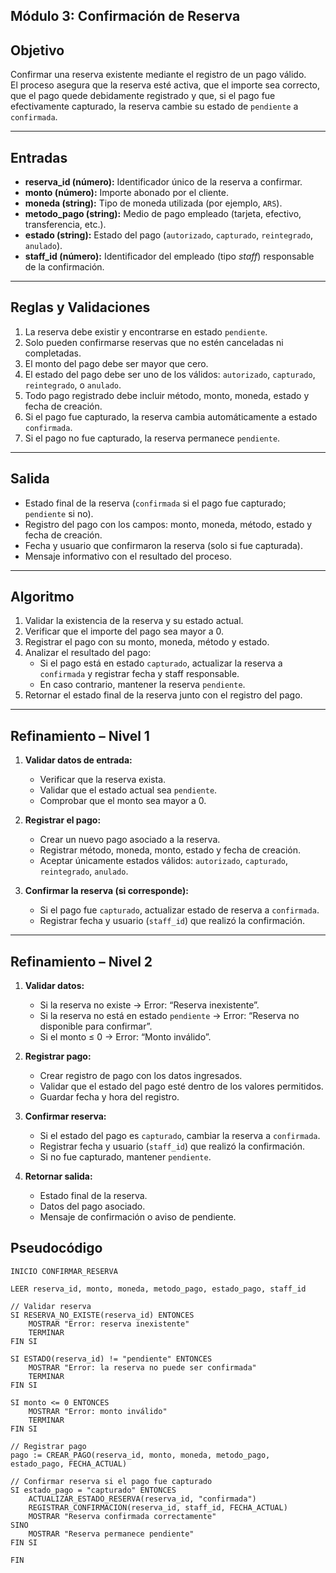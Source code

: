 
## Módulo 3: Confirmación de Reserva

## Objetivo

Confirmar una reserva existente mediante el registro de un pago válido.  
El proceso asegura que la reserva esté activa, que el importe sea correcto, que el pago quede debidamente registrado y que, si el pago fue efectivamente capturado, la reserva cambie su estado de `pendiente` a `confirmada`.

---

## Entradas

- **reserva_id (número):** Identificador único de la reserva a confirmar.  
- **monto (número):** Importe abonado por el cliente.  
- **moneda (string):** Tipo de moneda utilizada (por ejemplo, `ARS`).  
- **metodo_pago (string):** Medio de pago empleado (tarjeta, efectivo, transferencia, etc.).  
- **estado (string):** Estado del pago (`autorizado`, `capturado`, `reintegrado`, `anulado`).  
- **staff_id (número):** Identificador del empleado (tipo *staff*) responsable de la confirmación.

---

## Reglas y Validaciones

1. La reserva debe existir y encontrarse en estado `pendiente`.  
2. Solo pueden confirmarse reservas que no estén canceladas ni completadas.  
3. El monto del pago debe ser mayor que cero.  
4. El estado del pago debe ser uno de los válidos: `autorizado`, `capturado`, `reintegrado`, o `anulado`.  
5. Todo pago registrado debe incluir método, monto, moneda, estado y fecha de creación.  
6. Si el pago fue capturado, la reserva cambia automáticamente a estado `confirmada`.  
7. Si el pago no fue capturado, la reserva permanece `pendiente`.

---

## Salida

- Estado final de la reserva (`confirmada` si el pago fue capturado; `pendiente` si no).  
- Registro del pago con los campos: monto, moneda, método, estado y fecha de creación.  
- Fecha y usuario que confirmaron la reserva (solo si fue capturada).  
- Mensaje informativo con el resultado del proceso.

---

## Algoritmo

1. Validar la existencia de la reserva y su estado actual.  
2. Verificar que el importe del pago sea mayor a 0.  
3. Registrar el pago con su monto, moneda, método y estado.  
4. Analizar el resultado del pago:  
   - Si el pago está en estado `capturado`, actualizar la reserva a `confirmada` y registrar fecha y staff responsable.  
   - En caso contrario, mantener la reserva `pendiente`.  
5. Retornar el estado final de la reserva junto con el registro del pago.

---

## Refinamiento – Nivel 1

1. **Validar datos de entrada:**
   - Verificar que la reserva exista.  
   - Validar que el estado actual sea `pendiente`.  
   - Comprobar que el monto sea mayor a 0.

2. **Registrar el pago:**
   - Crear un nuevo pago asociado a la reserva.  
   - Registrar método, moneda, monto, estado y fecha de creación.  
   - Aceptar únicamente estados válidos: `autorizado`, `capturado`, `reintegrado`, `anulado`.

3. **Confirmar la reserva (si corresponde):**
   - Si el pago fue `capturado`, actualizar estado de reserva a `confirmada`.  
   - Registrar fecha y usuario (`staff_id`) que realizó la confirmación.

---

## Refinamiento – Nivel 2

1. **Validar datos:**
   - Si la reserva no existe → Error: “Reserva inexistente”.  
   - Si la reserva no está en estado `pendiente` → Error: “Reserva no disponible para confirmar”.  
   - Si el monto ≤ 0 → Error: “Monto inválido”.

2. **Registrar pago:**
   - Crear registro de pago con los datos ingresados.  
   - Validar que el estado del pago esté dentro de los valores permitidos.  
   - Guardar fecha y hora del registro.

3. **Confirmar reserva:**
   - Si el estado del pago es `capturado`, cambiar la reserva a `confirmada`.  
   - Registrar fecha y usuario (`staff_id`) que realizó la confirmación.  
   - Si no fue capturado, mantener `pendiente`.

4. **Retornar salida:**
   - Estado final de la reserva.  
   - Datos del pago asociado.  
   - Mensaje de confirmación o aviso de pendiente.

## Pseudocódigo

```pseudo
INICIO CONFIRMAR_RESERVA

LEER reserva_id, monto, moneda, metodo_pago, estado_pago, staff_id

// Validar reserva
SI RESERVA_NO_EXISTE(reserva_id) ENTONCES
    MOSTRAR "Error: reserva inexistente"
    TERMINAR
FIN SI

SI ESTADO(reserva_id) != "pendiente" ENTONCES
    MOSTRAR "Error: la reserva no puede ser confirmada"
    TERMINAR
FIN SI

SI monto <= 0 ENTONCES
    MOSTRAR "Error: monto inválido"
    TERMINAR
FIN SI

// Registrar pago
pago := CREAR_PAGO(reserva_id, monto, moneda, metodo_pago, estado_pago, FECHA_ACTUAL)

// Confirmar reserva si el pago fue capturado
SI estado_pago = "capturado" ENTONCES
    ACTUALIZAR_ESTADO_RESERVA(reserva_id, "confirmada")
    REGISTRAR_CONFIRMACION(reserva_id, staff_id, FECHA_ACTUAL)
    MOSTRAR "Reserva confirmada correctamente"
SINO
    MOSTRAR "Reserva permanece pendiente"
FIN SI

FIN

